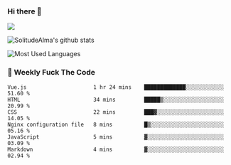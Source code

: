### Hi there 👋

<p>
  <a href="https://count.getloli.com/"><img src="https://count.getloli.com/get/@:solitudealma"></a>
</p>

![SolitudeAlma's github stats](https://github-readme-stats.vercel.app/api?username=solitudealma&show_icons=true&theme=radical)

![Most Used Languages](https://github-readme-stats.vercel.app/api/top-langs/?username=solitudealma&layout=compact&hide_border=true&theme=dark)
<!-- ![visitors](https://visitor-badge.glitch.me/badge?page_id=solitudealma.solitudealma.id) -->


### :dart: Weekly Fuck The Code

<!--START_SECTION:waka-->

```text
Vue.js                     1 hr 24 mins    █████████████░░░░░░░░░░░░   51.60 %
HTML                       34 mins         █████▒░░░░░░░░░░░░░░░░░░░   20.99 %
CSS                        22 mins         ███▓░░░░░░░░░░░░░░░░░░░░░   14.05 %
Nginx configuration file   8 mins          █▒░░░░░░░░░░░░░░░░░░░░░░░   05.16 %
JavaScript                 5 mins          ▓░░░░░░░░░░░░░░░░░░░░░░░░   03.09 %
Markdown                   4 mins          ▓░░░░░░░░░░░░░░░░░░░░░░░░   02.94 %
```

<!--END_SECTION:waka-->
